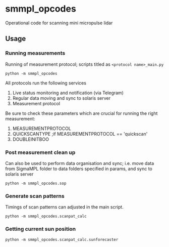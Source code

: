 # smmpl_opcodes

Operational code for scanning mini micropulse lidar

## Usage

### Running measurements

Running of measurement protocol; scripts titled as `<protocol name>_main.py`

```
python -m smmpl_opcodes
```
All protocols run the following services
1. Live status monitoring and notification (via Telegram)
2. Regular data moving and sync to solaris server
3. Measurement protocol

Be sure to check these parameters which are crucial for running the right measurement:
1. MEASUREMENTPROTOCOL
2. QUICKSCANTYPE ;if MEASUREMENTPROTOCOL == 'quickscan'
3. DOUBLEINITBOO


### Post measurement clean up

Can also be used to perform data organisation and sync; i.e. move data from SigmaMPL folder to data folders specified in params, and sync to solaris server

```
python -m smmpl_opcodes.sop
```

### Generate scan patterns

Timings of scan patterns can adjusted in the main script.

```
python -m smmpl_opcodes.scanpat_calc
```

### Getting current sun position

```
python -m smmpl_opcodes.scanpat_calc.sunforecaster
```